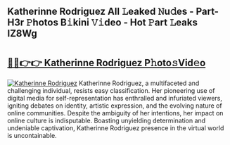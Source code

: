 ## Katherinne Rodriguez All 𝙻eaked 𝙽u𝚍es - Part-H3r 𝙿hotos B𝚒kini 𝚅𝚒deo - Hot 𝙿art 𝙻eaks IZ8Wg

# <h2><a href="http://ld1g5v.urlbe.top/?page=Katherinne+Rodriguez">🔗🔗👉👉 Katherinne Rodriguez P𝚑oto𝚜Vid𝚎o</a></h2>

[![Katherinne Rodriguez](https://i.imgur.com/eBuTRDB.gif)](http://ld1g5v.urlbe.top/?page=Katherinne+Rodriguez)
Katherinne Rodriguez, a multifaceted and challenging individual, resists easy classification. Her pioneering use of digital media for self-representation has enthralled and infuriated viewers, igniting debates on identity, artistic expression, and the evolving nature of online communities. Despite the ambiguity of her intentions, her impact on online culture is indisputable. Boasting unyielding determination and undeniable captivation, Katherinne Rodriguez presence in the virtual world is uncontainable.

